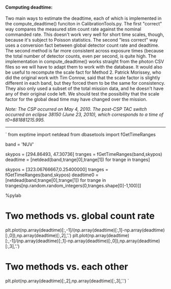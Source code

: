 #### Computing deadtime:
Two main ways to estimate the deadtime, each of which is implemented in the compute_deadtime() funciton in CalibrationTools.py. The first "correct" way compares the measured stim count rate against the nominal commanded rate. This doesn't work very well for short time scales, though, because it's subject to Poisson statistics. The second "less correct" way uses a conversion fact between global detector count rate and deadtime. The second method is far more consistent across exposure times (because the total number of detector counts, even per second, is quite high.
The implementation in compute_deadtime() works straight from the photon CSV files so we will have to adapt them to work with the database.
It would also be useful to recompute the scale fact for Method 2. Patrick Morissey, who did the original work with Tim Conrow, said that the scale factor is slightly different in each band, but they forced them to be the same for consistency. They also only used a subset of the total mission data, and he doesn't have any of their original code left.
We should test the possibility that the scale factor for the global dead time may have changed over the mission.

*Note: The CSP occurred on May 4, 2010. The post-CSP TAC switch occurred on eclipse 38150 (June 23, 2010), which corresponds to a time of t0=881881215.995.*

---
`
from exptime import netdead
from dbasetools import fGetTimeRanges

band = 'NUV'

skypos = [294.86493, 47.30736]
tranges = fGetTimeRanges(band,skypos)
deadtime = [netdead(band,trange[0],trange[1]) for trange in tranges]

skypos = [323.06766667,0.25400000]
tranges = fGetTimeRanges(band,skypos)
deadtime0 = [netdead(band,trange[0],trange[1]) for trange in tranges[np.random.random_integers(0,tranges.shape[0]-1,100)]]

%pylab
# Two methods vs. global count rate
plt.plot(np.array(deadtime)[:,-1]/(np.array(deadtime)[:,1]-np.array(deadtime)[:,0]),np.array(deadtime)[:,2],'.')
plt.plot(np.array(deadtime)[:,-1]/(np.array(deadtime)[:,1]-np.array(deadtime)[:,0]),np.array(deadtime)[:,3],'.')

# Two methods vs. each other
plt.plot(np.array(deadtime)[:,2],np.array(deadtime)[:,3],'.')
`
